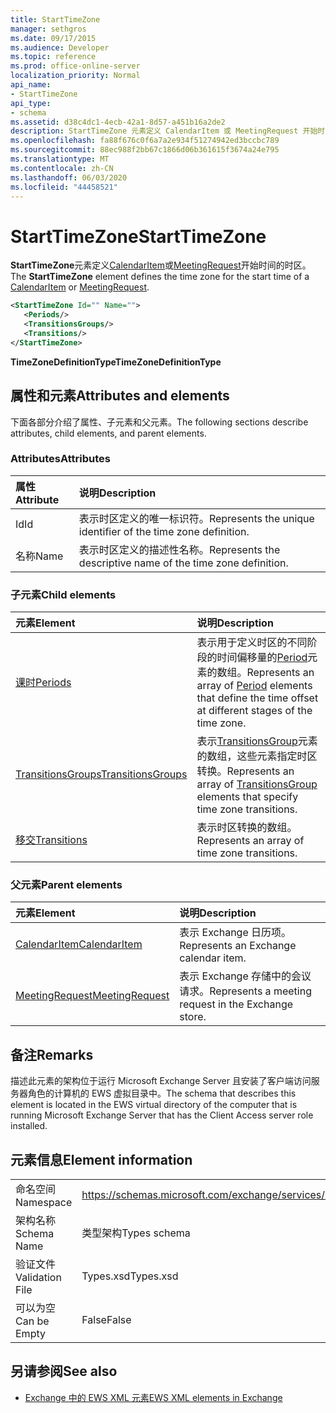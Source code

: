 ```yaml
---
title: StartTimeZone
manager: sethgros
ms.date: 09/17/2015
ms.audience: Developer
ms.topic: reference
ms.prod: office-online-server
localization_priority: Normal
api_name:
- StartTimeZone
api_type:
- schema
ms.assetid: d38c4dc1-4ecb-42a1-8d57-a451b16a2de2
description: StartTimeZone 元素定义 CalendarItem 或 MeetingRequest 开始时间的时区。
ms.openlocfilehash: fa88f676c0f6a7a2e934f51274942ed3bccbc789
ms.sourcegitcommit: 88ec988f2bb67c1866d06b361615f3674a24e795
ms.translationtype: MT
ms.contentlocale: zh-CN
ms.lasthandoff: 06/03/2020
ms.locfileid: "44458521"
---
```

# <a name="starttimezone"></a><span data-ttu-id="a9858-103">StartTimeZone</span><span class="sxs-lookup"><span data-stu-id="a9858-103">StartTimeZone</span></span>

<span data-ttu-id="a9858-104">**StartTimeZone**元素定义[CalendarItem](calendaritem.md)或[MeetingRequest](meetingrequest.md)开始时间的时区。</span><span class="sxs-lookup"><span data-stu-id="a9858-104">The **StartTimeZone** element defines the time zone for the start time of a [CalendarItem](calendaritem.md) or [MeetingRequest](meetingrequest.md).</span></span>
  
```xml
<StartTimeZone Id="" Name="">
   <Periods/>
   <TransitionsGroups/>
   <Transitions/>
</StartTimeZone>
```

<span data-ttu-id="a9858-105">**TimeZoneDefinitionType**</span><span class="sxs-lookup"><span data-stu-id="a9858-105">**TimeZoneDefinitionType**</span></span>

## <a name="attributes-and-elements"></a><span data-ttu-id="a9858-106">属性和元素</span><span class="sxs-lookup"><span data-stu-id="a9858-106">Attributes and elements</span></span>

<span data-ttu-id="a9858-107">下面各部分介绍了属性、子元素和父元素。</span><span class="sxs-lookup"><span data-stu-id="a9858-107">The following sections describe attributes, child elements, and parent elements.</span></span>
  
### <a name="attributes"></a><span data-ttu-id="a9858-108">Attributes</span><span class="sxs-lookup"><span data-stu-id="a9858-108">Attributes</span></span>

|<span data-ttu-id="a9858-109">**属性**</span><span class="sxs-lookup"><span data-stu-id="a9858-109">**Attribute**</span></span>|<span data-ttu-id="a9858-110">**说明**</span><span class="sxs-lookup"><span data-stu-id="a9858-110">**Description**</span></span>|
|:-----|:-----|
|<span data-ttu-id="a9858-111">Id</span><span class="sxs-lookup"><span data-stu-id="a9858-111">Id</span></span>  <br/> |<span data-ttu-id="a9858-112">表示时区定义的唯一标识符。</span><span class="sxs-lookup"><span data-stu-id="a9858-112">Represents the unique identifier of the time zone definition.</span></span>  <br/> |
|<span data-ttu-id="a9858-113">名称</span><span class="sxs-lookup"><span data-stu-id="a9858-113">Name</span></span>  <br/> |<span data-ttu-id="a9858-114">表示时区定义的描述性名称。</span><span class="sxs-lookup"><span data-stu-id="a9858-114">Represents the descriptive name of the time zone definition.</span></span>  <br/> |
   
### <a name="child-elements"></a><span data-ttu-id="a9858-115">子元素</span><span class="sxs-lookup"><span data-stu-id="a9858-115">Child elements</span></span>

|<span data-ttu-id="a9858-116">**元素**</span><span class="sxs-lookup"><span data-stu-id="a9858-116">**Element**</span></span>|<span data-ttu-id="a9858-117">**说明**</span><span class="sxs-lookup"><span data-stu-id="a9858-117">**Description**</span></span>|
|:-----|:-----|
|[<span data-ttu-id="a9858-118">课时</span><span class="sxs-lookup"><span data-stu-id="a9858-118">Periods</span></span>](periods.md) <br/> |<span data-ttu-id="a9858-119">表示用于定义时区的不同阶段的时间偏移量的[Period](period.md)元素的数组。</span><span class="sxs-lookup"><span data-stu-id="a9858-119">Represents an array of [Period](period.md) elements that define the time offset at different stages of the time zone.</span></span>  <br/> |
|[<span data-ttu-id="a9858-120">TransitionsGroups</span><span class="sxs-lookup"><span data-stu-id="a9858-120">TransitionsGroups</span></span>](transitionsgroups.md) <br/> |<span data-ttu-id="a9858-121">表示[TransitionsGroup](transitionsgroup.md)元素的数组，这些元素指定时区转换。</span><span class="sxs-lookup"><span data-stu-id="a9858-121">Represents an array of [TransitionsGroup](transitionsgroup.md) elements that specify time zone transitions.</span></span>  <br/> |
|[<span data-ttu-id="a9858-122">移交</span><span class="sxs-lookup"><span data-stu-id="a9858-122">Transitions</span></span>](transitions.md) <br/> |<span data-ttu-id="a9858-123">表示时区转换的数组。</span><span class="sxs-lookup"><span data-stu-id="a9858-123">Represents an array of time zone transitions.</span></span>  <br/> |
   
### <a name="parent-elements"></a><span data-ttu-id="a9858-124">父元素</span><span class="sxs-lookup"><span data-stu-id="a9858-124">Parent elements</span></span>

|<span data-ttu-id="a9858-125">**元素**</span><span class="sxs-lookup"><span data-stu-id="a9858-125">**Element**</span></span>|<span data-ttu-id="a9858-126">**说明**</span><span class="sxs-lookup"><span data-stu-id="a9858-126">**Description**</span></span>|
|:-----|:-----|
|[<span data-ttu-id="a9858-127">CalendarItem</span><span class="sxs-lookup"><span data-stu-id="a9858-127">CalendarItem</span></span>](calendaritem.md) <br/> |<span data-ttu-id="a9858-128">表示 Exchange 日历项。</span><span class="sxs-lookup"><span data-stu-id="a9858-128">Represents an Exchange calendar item.</span></span>  <br/> |
|[<span data-ttu-id="a9858-129">MeetingRequest</span><span class="sxs-lookup"><span data-stu-id="a9858-129">MeetingRequest</span></span>](meetingrequest.md) <br/> |<span data-ttu-id="a9858-130">表示 Exchange 存储中的会议请求。</span><span class="sxs-lookup"><span data-stu-id="a9858-130">Represents a meeting request in the Exchange store.</span></span>  <br/> |
   
## <a name="remarks"></a><span data-ttu-id="a9858-131">备注</span><span class="sxs-lookup"><span data-stu-id="a9858-131">Remarks</span></span>

<span data-ttu-id="a9858-132">描述此元素的架构位于运行 Microsoft Exchange Server 且安装了客户端访问服务器角色的计算机的 EWS 虚拟目录中。</span><span class="sxs-lookup"><span data-stu-id="a9858-132">The schema that describes this element is located in the EWS virtual directory of the computer that is running Microsoft Exchange Server that has the Client Access server role installed.</span></span>
  
## <a name="element-information"></a><span data-ttu-id="a9858-133">元素信息</span><span class="sxs-lookup"><span data-stu-id="a9858-133">Element information</span></span>

|||
|:-----|:-----|
|<span data-ttu-id="a9858-134">命名空间</span><span class="sxs-lookup"><span data-stu-id="a9858-134">Namespace</span></span>  <br/> |https://schemas.microsoft.com/exchange/services/2006/types  <br/> |
|<span data-ttu-id="a9858-135">架构名称</span><span class="sxs-lookup"><span data-stu-id="a9858-135">Schema Name</span></span>  <br/> |<span data-ttu-id="a9858-136">类型架构</span><span class="sxs-lookup"><span data-stu-id="a9858-136">Types schema</span></span>  <br/> |
|<span data-ttu-id="a9858-137">验证文件</span><span class="sxs-lookup"><span data-stu-id="a9858-137">Validation File</span></span>  <br/> |<span data-ttu-id="a9858-138">Types.xsd</span><span class="sxs-lookup"><span data-stu-id="a9858-138">Types.xsd</span></span>  <br/> |
|<span data-ttu-id="a9858-139">可以为空</span><span class="sxs-lookup"><span data-stu-id="a9858-139">Can be Empty</span></span>  <br/> |<span data-ttu-id="a9858-140">False</span><span class="sxs-lookup"><span data-stu-id="a9858-140">False</span></span>  <br/> |
   
## <a name="see-also"></a><span data-ttu-id="a9858-141">另请参阅</span><span class="sxs-lookup"><span data-stu-id="a9858-141">See also</span></span>

- [<span data-ttu-id="a9858-142">Exchange 中的 EWS XML 元素</span><span class="sxs-lookup"><span data-stu-id="a9858-142">EWS XML elements in Exchange</span></span>](ews-xml-elements-in-exchange.md)

